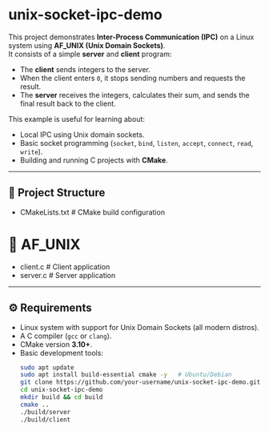 # unix-socket-ipc-demo
This project demonstrates **Inter-Process Communication (IPC)** on a Linux system using **AF_UNIX (Unix Domain Sockets)**.  
It consists of a simple **server** and **client** program:

- The **client** sends integers to the server.  
- When the client enters `0`, it stops sending numbers and requests the result.  
- The **server** receives the integers, calculates their sum, and sends the final result back to the client.  

This example is useful for learning about:
- Local IPC using Unix domain sockets.
- Basic socket programming (`socket`, `bind`, `listen`, `accept`, `connect`, `read`, `write`).
- Building and running C projects with **CMake**.

---

## 📂 Project Structure
- CMakeLists.txt # CMake build configuration
#  📂 AF_UNIX
- client.c # Client application
- server.c # Server application
---

## ⚙️ Requirements

- Linux system with support for Unix Domain Sockets (all modern distros).
- A C compiler (`gcc` or `clang`).
- CMake version **3.10+**.
- Basic development tools:
  ```bash
  sudo apt update
  sudo apt install build-essential cmake -y   # Ubuntu/Debian
  git clone https://github.com/your-username/unix-socket-ipc-demo.git
  cd unix-socket-ipc-demo
  mkdir build && cd build
  cmake ..
  ./build/server
  ./build/client
  ```
